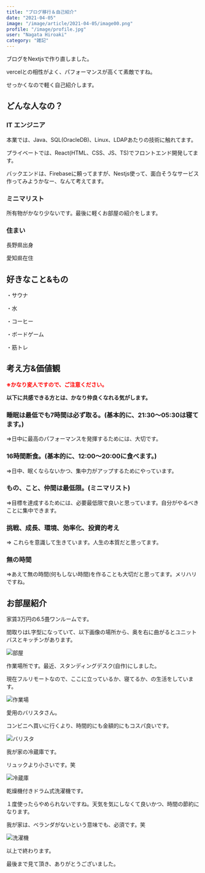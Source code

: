 ```yaml
---
title: "ブログ移行＆自己紹介"
date: "2021-04-05"
image: "/image/article/2021-04-05/image00.png"
profile: "/image/profile.jpg"
user: "Nagata Hiroaki"
category: "雑記"
---
```


ブログをNextjsで作り直しました。

vercelとの相性がよく、パフォーマンスが高くて素敵ですね。

せっかくなので軽く自己紹介します。

## どんな人なの？

### IT エンジニア

本業では、Java、SQL(OracleDB)、Linux、LDAPあたりの技術に触れてます。

プライベートでは、React(HTML、CSS、JS、TS)でフロントエンド開発してます。

バックエンドは、Firebaseに頼ってますが、Nestjs使って、面白そうなサービス作ってみようかなー、なんて考えてます。

### ミニマリスト

所有物がかなり少ないです。最後に軽くお部屋の紹介をします。

### 住まい

長野県出身

愛知県在住

## 好きなこと&もの

・サウナ

・水

・コーヒー

・ボードゲーム

・筋トレ

## 考え方&価値観

**<span style="color: red; ">※かなり変人ですので、ご注意ください。</span>**

**以下に共感できる方とは、かなり仲良くなれる気がします。**

### 睡眠は最低でも7時間は必ず取る。(基本的に、21:30〜05:30は寝てます。)

=>日中に最高のパフォーマンスを発揮するためには、大切です。

### 16時間断食。(基本的に、12:00〜20:00に食べます。)

=>日中、眠くならないかつ、集中力がアップするためにやっています。

### もの、こと、仲間は最低限。(ミニマリスト)

=>目標を達成するためには、必要最低限で良いと思っています。自分がやるべきことに集中できます。

### 挑戦、成長、環境、効率化、投資的考え

=> これらを意識して生きています。人生の本質だと思ってます。

### 無の時間

=>あえて無の時間(何もしない時間)を作ることも大切だと思ってます。メリハリですね。

## お部屋紹介

家賃3万円の6.5畳ワンルームです。

間取りはL字型になっていて、以下画像の場所から、奥を右に曲がるとユニットバスとキッチンがあります。

![部屋](/image/article/2021-04-05/image01.png)

作業場所です。最近、スタンディングデスク(自作)にしました。

現在フルリモートなので、ここに立っているか、寝てるか、の生活をしています。

![作業場](/image/article/2021-04-05/image02.png)

愛用のバリスタさん。

コンビニへ買いに行くより、時間的にも金額的にもコスパ良いです。

![バリスタ](/image/article/2021-04-05/image03.png)

我が家の冷蔵庫です。

リュックより小さいです。笑

![冷蔵庫](/image/article/2021-04-05/image04.png)

乾燥機付きドラム式洗濯機です。

１度使ったらやめられないですね。天気を気にしなくて良いかつ、時間の節約になります。

我が家は、ベランダがないという意味でも、必須です。笑

![洗濯機](/image/article/2021-04-05/image05.png)

以上で終わります。

最後まで見て頂き、ありがとうございました。
